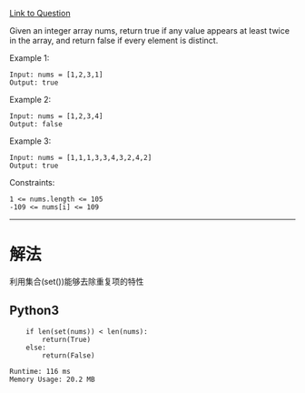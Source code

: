 [Link to Question](https://leetcode.com/explore/interview/card/top-interview-questions-easy/92/array/578/)

Given an integer array nums, return true if any value appears at least twice in the array, and return false if every element is distinct.

 

Example 1:
```
Input: nums = [1,2,3,1]
Output: true
```
Example 2:
```
Input: nums = [1,2,3,4]
Output: false
```
Example 3:
```
Input: nums = [1,1,1,3,3,4,3,2,4,2]
Output: true
 ```

Constraints:
```
1 <= nums.length <= 105
-109 <= nums[i] <= 109
```

-----
# 解法
利用集合(set())能够去除重复项的特性
## Python3
```python3
    if len(set(nums)) < len(nums):
        return(True)
    else:
        return(False)
        
Runtime: 116 ms
Memory Usage: 20.2 MB
```